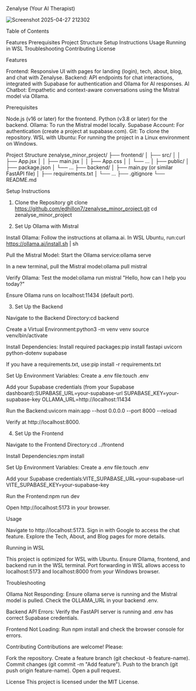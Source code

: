Zenalyse (Your AI Therapist)








![Screenshot 2025-04-27 212302](https://github.com/user-attachments/assets/cdb84dd1-d906-4f85-9b3b-f46a1150e117)



















Table of Contents

Features
Prerequisites
Project Structure
Setup Instructions
Usage
Running in WSL
Troubleshooting
Contributing
License

Features

Frontend: Responsive UI with pages for landing (login), tech, about, blog, and chat with Zenalyse.
Backend: API endpoints for chat interactions, integrated with Supabase for authentication and Ollama for AI responses.
AI Chatbot: Empathetic and context-aware conversations using the Mistral model via Ollama.

Prerequisites

Node.js (v16 or later) for the frontend.
Python (v3.8 or later) for the backend.
Ollama: To run the Mistral model locally.
Supabase Account: For authentication (create a project at supabase.com).
Git: To clone the repository.
WSL with Ubuntu: For running the project in a Linux environment on Windows.

Project Structure
zenalyse_minor_project/
├── frontend/
│   ├── src/
│   │   ├── App.jsx
│   │   ├── main.jsx
│   │   ├── App.css
│   │   └── ...
│   ├── public/
│   ├── package.json
│   └── ...
├── backend/
│   ├── main.py  (or similar FastAPI file)
│   ├── requirements.txt
│   └── ...
├── .gitignore
└── README.md

Setup Instructions
1. Clone the Repository
git clone https://github.com/edhillon7/zenalyse_minor_project.git
cd zenalyse_minor_project

2. Set Up Ollama with Mistral

Install Ollama:
Follow the instructions at ollama.ai.
In WSL Ubuntu, run:curl https://ollama.ai/install.sh | sh




Pull the Mistral Model:
Start the Ollama service:ollama serve


In a new terminal, pull the Mistral model:ollama pull mistral




Verify Ollama:
Test the model:ollama run mistral "Hello, how can I help you today?"


Ensure Ollama runs on localhost:11434 (default port).



3. Set Up the Backend

Navigate to the Backend Directory:cd backend


Create a Virtual Environment:python3 -m venv venv
source venv/bin/activate


Install Dependencies:
Install required packages:pip install fastapi uvicorn python-dotenv supabase


If you have a requirements.txt, use:pip install -r requirements.txt




Set Up Environment Variables:
Create a .env file:touch .env


Add your Supabase credentials (from your Supabase dashboard):SUPABASE_URL=your-supabase-url
SUPABASE_KEY=your-supabase-key
OLLAMA_URL=http://localhost:11434




Run the Backend:uvicorn main:app --host 0.0.0.0 --port 8000 --reload


Verify at http://localhost:8000.



4. Set Up the Frontend

Navigate to the Frontend Directory:cd ../frontend


Install Dependencies:npm install


Set Up Environment Variables:
Create a .env file:touch .env


Add your Supabase credentials:VITE_SUPABASE_URL=your-supabase-url
VITE_SUPABASE_KEY=your-supabase-key




Run the Frontend:npm run dev


Open http://localhost:5173 in your browser.



Usage

Navigate to http://localhost:5173.
Sign in with Google to access the chat feature.
Explore the Tech, About, and Blog pages for more details.

Running in WSL

This project is optimized for WSL with Ubuntu.
Ensure Ollama, frontend, and backend run in the WSL terminal.
Port forwarding in WSL allows access to localhost:5173 and localhost:8000 from your Windows browser.

Troubleshooting

Ollama Not Responding:
Ensure ollama serve is running and the Mistral model is pulled.
Check the OLLAMA_URL in your backend .env.


Backend API Errors:
Verify the FastAPI server is running and .env has correct Supabase credentials.


Frontend Not Loading:
Run npm install and check the browser console for errors.



Contributing
Contributions are welcome! Please:

Fork the repository.
Create a feature branch (git checkout -b feature-name).
Commit changes (git commit -m "Add feature").
Push to the branch (git push origin feature-name).
Open a pull request.

License
This project is licensed under the MIT License.
